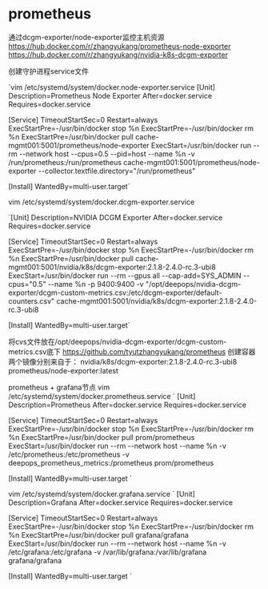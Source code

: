 # prometheus
通过dcgm-exporter/node-exporter监控主机资源
https://hub.docker.com/r/zhangyukang/prometheus-node-exporter
https://hub.docker.com/r/zhangyukang/nvidia-k8s-dcgm-exporter

创建守护进程service文件 

`vim /etc/systemd/system/docker.node-exporter.service 
[Unit]
Description=Prometheus Node Exporter
After=docker.service
Requires=docker.service

[Service]
TimeoutStartSec=0
Restart=always
ExecStartPre=-/usr/bin/docker stop %n
ExecStartPre=-/usr/bin/docker rm %n
ExecStartPre=/usr/bin/docker pull cache-mgmt001:5001/prometheus/node-exporter
ExecStart=/usr/bin/docker run --rm --network host --cpus=0.5  --pid=host --name %n -v /run/prometheus:/run/prometheus cache-mgmt001:5001/prometheus/node-exporter --collector.textfile.directory="/run/prometheus"

[Install]
WantedBy=multi-user.target`



vim /etc/systemd/system/docker.dcgm-exporter.service 

`[Unit]
Description=NVIDIA DCGM Exporter
After=docker.service
Requires=docker.service

[Service]
TimeoutStartSec=0
Restart=always
ExecStartPre=-/usr/bin/docker stop %n
ExecStartPre=-/usr/bin/docker rm %n
ExecStartPre=/usr/bin/docker pull cache-mgmt001:5001/nvidia/k8s/dcgm-exporter:2.1.8-2.4.0-rc.3-ubi8
ExecStart=/usr/bin/docker run --rm --gpus all --cap-add=SYS_ADMIN --cpus="0.5" --name %n -p 9400:9400 -v "/opt/deepops/nvidia-dcgm-exporter/dcgm-custom-metrics.csv:/etc/dcgm-exporter/default-counters.csv" cache-mgmt001:5001/nvidia/k8s/dcgm-exporter:2.1.8-2.4.0-rc.3-ubi8

[Install]
WantedBy=multi-user.target`


将cvs文件放在/opt/deepops/nvidia-dcgm-exporter/dcgm-custom-metrics.csv底下 https://github.com/tyutzhangyukang/prometheus
创建容器 两个镜像分别来自于： nvidia/k8s/dcgm-exporter:2.1.8-2.4.0-rc.3-ubi8 prometheus/node-exporter:latest




prometheus + grafana节点
vim /etc/systemd/system/docker.prometheus.service
`
[Unit]
Description=Prometheus
After=docker.service
Requires=docker.service

[Service]
TimeoutStartSec=0
Restart=always
ExecStartPre=-/usr/bin/docker stop %n
ExecStartPre=-/usr/bin/docker rm %n
ExecStartPre=/usr/bin/docker pull prom/prometheus
ExecStart=/usr/bin/docker run --rm --network host --name %n -v /etc/prometheus:/etc/prometheus -v deepops_prometheus_metrics:/prometheus prom/prometheus

[Install]
WantedBy=multi-user.target
`

vim /etc/systemd/system/docker.grafana.service
`
[Unit]
Description=Grafana
After=docker.service
Requires=docker.service

[Service]
TimeoutStartSec=0
Restart=always
ExecStartPre=-/usr/bin/docker stop %n
ExecStartPre=-/usr/bin/docker rm %n
ExecStartPre=/usr/bin/docker pull grafana/grafana
ExecStart=/usr/bin/docker run --rm --network host --name %n -v /etc/grafana:/etc/grafana -v /var/lib/grafana:/var/lib/grafana grafana/grafana

[Install]
WantedBy=multi-user.target
`


